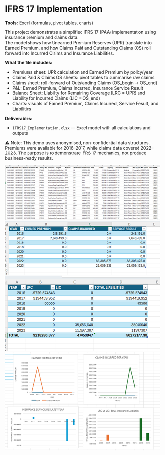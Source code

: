 # IFRS 17 Implementation

**Tools:** Excel (formulas, pivot tables, charts)

This project demonstrates a simplified IFRS 17 (PAA) implementation using insurance premium and claims data.  
The model shows how Unearned Premium Reserves (UPR) translate into Earned Premium, and how Claims Paid and Outstanding Claims (OS) roll forward into Incurred Claims and Insurance Liabilities.  

**What the file includes:**
- Premiums sheet: UPR calculation and Earned Premium by policy/year
- Claims Paid & Claims OS sheets: pivot tables to summarise raw claims
- Claims sheet: roll-forward of Outstanding Claims (OS_begin → OS_end)
- P&L: Earned Premium, Claims Incurred, Insurance Service Result
- Balance Sheet: Liability for Remaining Coverage (LRC = UPR) and Liability for Incurred Claims (LIC = OS_end)
- Charts: visuals of Earned Premium, Claims Incurred, Service Result, and Liabilities

**Deliverables:**
- `IFRS17_Implementation.xlsx` — Excel model with all calculations and outputs


⚠️ Note: This demo uses anonymised, non-confidential data structures. Premiums were available for 2016–2017, while claims data covered 2022–2023. The purpose is to demonstrate IFRS 17 mechanics, not produce business-ready results.

![Excel Preview](assets/IFRS1.png)  
![Excel Preview](assets/IFRS2.png)   
![Excel Preview](assets/IFRS3.png) 
![Excel Preview](assets/IFRS4.png)  

